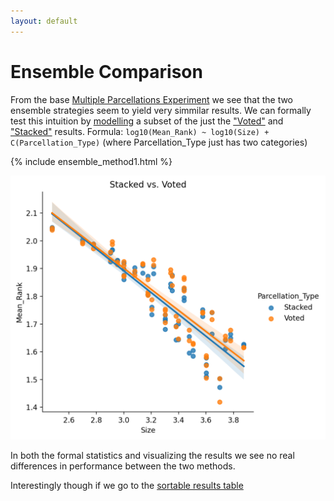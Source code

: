 ```yaml
---
layout: default
---
```


# Ensemble Comparison

From the base [Multiple Parcellations Experiment](./index#multiple-parcellation-strategies) we see that the two ensemble
strategies seem to yield very simmilar results. We can formally test this intuition by [modelling](./intro_to_results#modelling-results)
a subset of the just the ["Voted"](./multiple_parcellations_setup#voted) and ["Stacked"](./multiple_parcellations_setup#stacked) results.
Formula: `log10(Mean_Rank) ~ log10(Size) + C(Parcellation_Type)` (where Parcellation_Type just has two categories)

{% include ensemble_method1.html %}

![Ensemble Method](https://raw.githubusercontent.com/sahahn/parc_scaling/master/analyze/Figures/ensemble_method1.png)

In both the formal statistics and visualizing the results we see no real differences in performance between the two methods.

Interestingly though if we go to the [sortable results table](./full_results.html) 